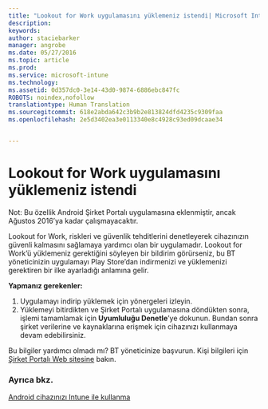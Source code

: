 ```yaml
---
title: "Lookout for Work uygulamasını yüklemeniz istendi| Microsoft Intune"
description: 
keywords: 
author: staciebarker
manager: angrobe
ms.date: 05/27/2016
ms.topic: article
ms.prod: 
ms.service: microsoft-intune
ms.technology: 
ms.assetid: 0d357dc0-3e14-43d0-9874-6886ebc847fc
ROBOTS: noindex,nofollow
translationtype: Human Translation
ms.sourcegitcommit: 618e2abda642c3b9b2e813824dfd4235c9309faa
ms.openlocfilehash: 2e5d3402ea3e0113340e8c4928c93ed09dcaae34


---
```


# Lookout for Work uygulamasını yüklemeniz istendi
Not: Bu özellik Android Şirket Portalı uygulamasına eklenmiştir, ancak Ağustos 2016’ya kadar çalışmayacaktır.

Lookout for Work, riskleri ve güvenlik tehditlerini denetleyerek cihazınızın güvenli kalmasını sağlamaya yardımcı olan bir uygulamadır. Lookout for Work’ü yüklemeniz gerektiğini söyleyen bir bildirim görürseniz, bu BT yöneticinizin uygulamayı Play Store’dan indirmenizi ve yüklemenizi gerektiren bir ilke ayarladığı anlamına gelir.

**Yapmanız gerekenler:**

1.  Uygulamayı indirip yüklemek için yönergeleri izleyin.
2.  Yüklemeyi bitirdikten ve Şirket Portalı uygulamasına döndükten sonra, işlemi tamamlamak için **Uyumluluğu Denetle**’ye dokunun. Bundan sonra şirket verilerine ve kaynaklarına erişmek için cihazınızı kullanmaya devam edebilirsiniz.

Bu bilgiler yardımcı olmadı mı? BT yöneticinize başvurun. Kişi bilgileri için [Şirket Portalı Web sitesine](http://portal.manage.microsoft.com) bakın.

### Ayrıca bkz.
[Android cihazınızı Intune ile kullanma](using-your-android-device-with-intune.md)



<!--HONumber=Jul16_HO4-->


